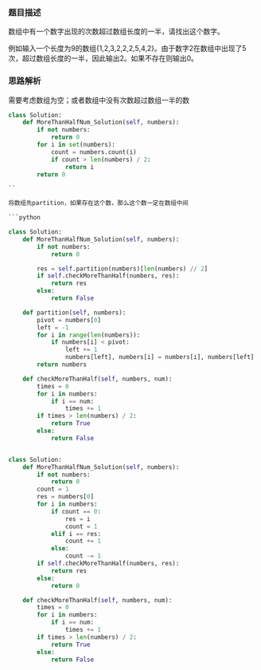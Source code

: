 ### 题目描述

数组中有一个数字出现的次数超过数组长度的一半，请找出这个数字。

例如输入一个长度为9的数组{1,2,3,2,2,2,5,4,2}。由于数字2在数组中出现了5次，超过数组长度的一半，因此输出2。如果不存在则输出0。

### 思路解析

需要考虑数组为空；或者数组中没有次数超过数组一半的数

```python
class Solution:
    def MoreThanHalfNum_Solution(self, numbers):
        if not numbers:
            return 0
        for i in set(numbers):
            count = numbers.count(i)
            if count > len(numbers) / 2:
                return i
        return 0

``

将数组先partition，如果存在这个数，那么这个数一定在数组中间

```python

class Solution:
    def MoreThanHalfNum_Solution(self, numbers):
        if not numbers:
            return 0

        res = self.partition(numbers)[len(numbers) // 2]
        if self.checkMoreThanHalf(numbers, res):
            return res
        else:
            return False

    def partition(self, numbers):
        pivot = numbers[0]
        left = -1
        for i in range(len(numbers)):
            if numbers[i] < pivot:
                left += 1
                numbers[left], numbers[i] = numbers[i], numbers[left]
        return numbers

    def checkMoreThanHalf(self, numbers, num):
        times = 0
        for i in numbers:
            if i == num:
                times += 1
        if times > len(numbers) / 2:
            return True
        else:
            return False

```


```python

class Solution:
    def MoreThanHalfNum_Solution(self, numbers):
        if not numbers:
            return 0
        count = 1
        res = numbers[0]
        for i in numbers:
            if count == 0:
                res = i
                count = 1
            elif i == res:
                count += 1
            else:
                count -= 1
        if self.checkMoreThanHalf(numbers, res):
            return res
        else:
            return 0

    def checkMoreThanHalf(self, numbers, num):
        times = 0
        for i in numbers:
            if i == num:
                times += 1
        if times > len(numbers) / 2:
            return True
        else:
            return False



```
